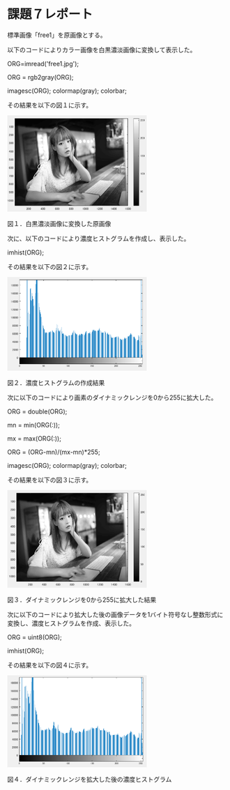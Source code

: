 # 課題７レポート

標準画像「free1」を原画像とする。

以下のコードによりカラー画像を白黒濃淡画像に変換して表示した。

ORG=imread('free1.jpg');

ORG = rgb2gray(ORG);

imagesc(ORG); colormap(gray); colorbar;

その結果を以下の図１に示す。

<img src="https://github.com/ShuheiSato6/lecture_image_processing/blob/master/kadai_img/kadai7-1.PNG" width="320px">

図１．白黒濃淡画像に変換した原画像

次に、以下のコードにより濃度ヒストグラムを作成し、表示した。

imhist(ORG);

その結果を以下の図２に示す。

<img src="https://github.com/ShuheiSato6/lecture_image_processing/blob/master/kadai_img/kadai7-2.PNG" width="320px">

図２．濃度ヒストグラムの作成結果

次に以下のコードにより画素のダイナミックレンジを0から255に拡大した。

ORG = double(ORG);

mn = min(ORG(:));

mx = max(ORG(:));

ORG = (ORG-mn)/(mx-mn)*255;

imagesc(ORG); colormap(gray); colorbar;

その結果を以下の図３に示す。

<img src="https://github.com/ShuheiSato6/lecture_image_processing/blob/master/kadai_img/kadai7-3.PNG" width="320px">

図３．ダイナミックレンジを0から255に拡大した結果

次に以下のコードにより拡大した後の画像データを1バイト符号なし整数形式に変換し、濃度ヒストグラムを作成、表示した。

ORG = uint8(ORG);

imhist(ORG);

その結果を以下の図４に示す。

<img src="https://github.com/ShuheiSato6/lecture_image_processing/blob/master/kadai_img/kadai7-4.PNG" width="320px">

図４．ダイナミックレンジを拡大した後の濃度ヒストグラム
